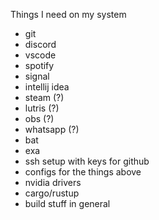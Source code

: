 Things I need on my system

 - git
 - discord
 - vscode
 - spotify
 - signal
 - intellij idea
 - steam (?)
 - lutris (?)
 - obs (?)
 - whatsapp (?)
 - bat
 - exa
 - ssh setup with keys for github
 - configs for the things above
 - nvidia drivers
 - cargo/rustup
 - build stuff in general
